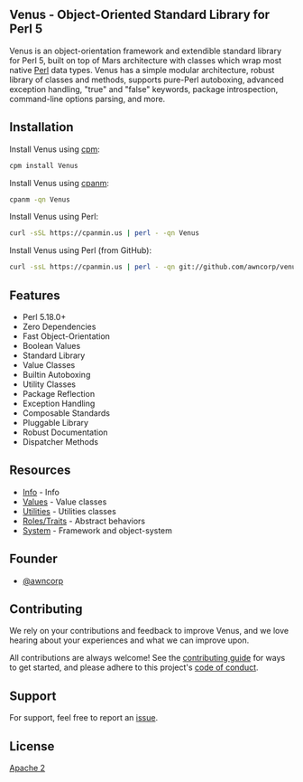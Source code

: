 ## Venus - Object-Oriented Standard Library for Perl 5

Venus is an object-orientation framework and extendible standard library for
Perl 5, built on top of Mars architecture with classes which wrap most native
[Perl](https://www.perl.org/) data types. Venus has a simple modular
architecture, robust library of classes and methods, supports pure-Perl
autoboxing, advanced exception handling, "true" and "false" keywords, package
introspection, command-line options parsing, and more.

## Installation

Install Venus using [cpm](https://metacpan.org/pod/App::cpm):

```bash
cpm install Venus
```

Install Venus using [cpanm](https://metacpan.org/pod/App::cpanminus):

```bash
cpanm -qn Venus
```

Install Venus using Perl:

```bash
curl -sSL https://cpanmin.us | perl - -qn Venus
```

Install Venus using Perl (from GitHub):

```bash
curl -ssL https://cpanmin.us | perl - -qn git://github.com/awncorp/venus.git
```

## Features

- Perl 5.18.0+
- Zero Dependencies
- Fast Object-Orientation
- Boolean Values
- Standard Library
- Value Classes
- Builtin Autoboxing
- Utility Classes
- Package Reflection
- Exception Handling
- Composable Standards
- Pluggable Library
- Robust Documentation
- Dispatcher Methods

## Resources

- [Info](https://github.com/awncorp/venus/wiki/info) - Info
- [Values](https://github.com/awncorp/venus/wiki/values) - Value classes
- [Utilities](https://github.com/awncorp/venus/wiki/utilities) - Utilities classes
- [Roles/Traits](https://github.com/awncorp/venus/wiki/roles) - Abstract behaviors
- [System](https://github.com/awncorp/venus/wiki/system) - Framework and object-system

## Founder

- [@awncorp](https://github.com/awncorp)

## Contributing

We rely on your contributions and feedback to improve Venus, and we love
hearing about your experiences and what we can improve upon.

All contributions are always welcome! See the [contributing
guide](https://github.com/awncorp/venus/blob/master/CONTRIBUTING.md) for ways
to get started, and please adhere to this project's [code of
conduct](https://github.com/awncorp/venus/blob/master/CODE_OF_CONDUCT.md).

## Support

For support, feel free to report an [issue](https://github.com/awncorp/venus/issues).

## License

[Apache 2](https://choosealicense.com/licenses/apache-2.0/)
